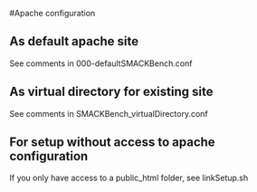 #Apache configuration

## As default apache site
See comments in 000-defaultSMACKBench.conf

## As virtual directory for existing site
See comments in SMACKBench_virtualDirectory.conf

## For setup without access to apache configuration
If you only have access to a public_html folder,
see linkSetup.sh
